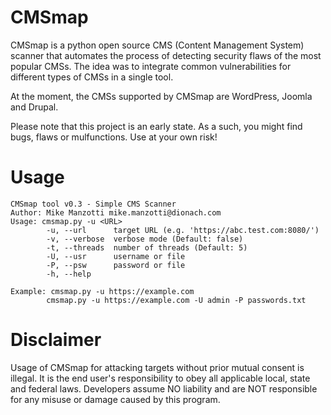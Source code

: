 CMSmap
======

CMSmap is a python open source CMS (Content Management System) scanner that automates the process 
of detecting security flaws of the most popular CMSs. The idea was to integrate common vulnerabilities 
for different types of CMSs in a single tool. 

At the moment, the CMSs supported by CMSmap are WordPress, Joomla and Drupal.

Please note that this project is an early state. As a such, you might find bugs, flaws or mulfunctions.
Use at your own risk!

Usage
=====
	CMSmap tool v0.3 - Simple CMS Scanner
	Author: Mike Manzotti mike.manzotti@dionach.com
	Usage: cmsmap.py -u <URL>
			-u, --url      target URL (e.g. 'https://abc.test.com:8080/')
			-v, --verbose  verbose mode (Default: false)
			-t, --threads  number of threads (Default: 5)
			-U, --usr      username or file
			-P, --psw      password or file
			-h, --help
	
	Example: cmsmap.py -u https://example.com
			cmsmap.py -u https://example.com -U admin -P passwords.txt


Disclaimer
=====
Usage of CMSmap for attacking targets without prior mutual consent is illegal. 
It is the end user's responsibility to obey all applicable local, state and federal laws. 
Developers assume NO liability and are NOT responsible for any misuse or damage caused by this program.